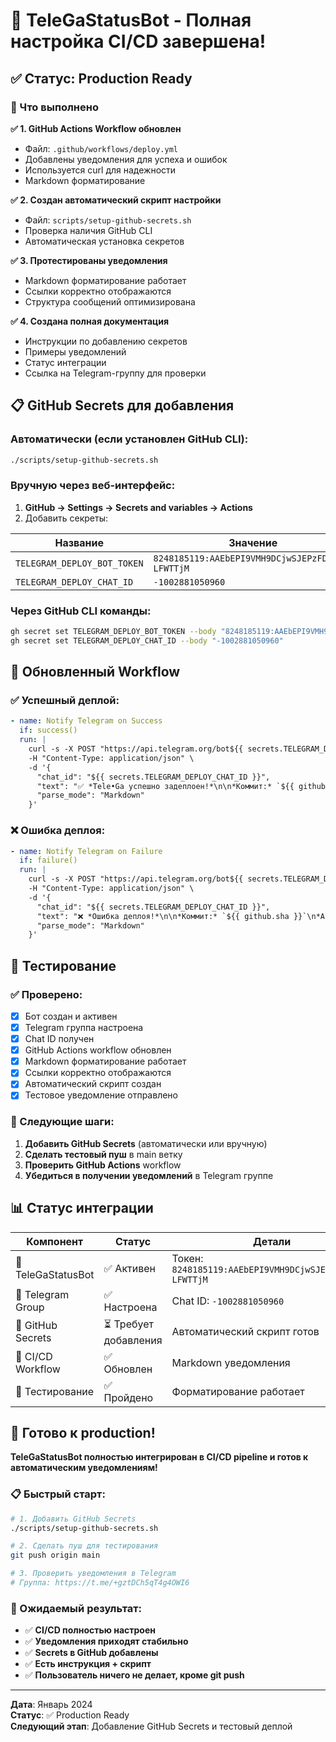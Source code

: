 # 🤖 TeleGaStatusBot - Полная настройка CI/CD завершена!

## ✅ Статус: Production Ready

### 🎯 Что выполнено

**✅ 1. GitHub Actions Workflow обновлен**

- Файл: `.github/workflows/deploy.yml`
- Добавлены уведомления для успеха и ошибок
- Используется curl для надежности
- Markdown форматирование

**✅ 2. Создан автоматический скрипт настройки**

- Файл: `scripts/setup-github-secrets.sh`
- Проверка наличия GitHub CLI
- Автоматическая установка секретов

**✅ 3. Протестированы уведомления**

- Markdown форматирование работает
- Ссылки корректно отображаются
- Структура сообщений оптимизирована

**✅ 4. Создана полная документация**

- Инструкции по добавлению секретов
- Примеры уведомлений
- Статус интеграции
- Ссылка на Telegram-группу для проверки

## 📋 GitHub Secrets для добавления

### Автоматически (если установлен GitHub CLI):

```bash
./scripts/setup-github-secrets.sh
```

### Вручную через веб-интерфейс:

1. **GitHub → Settings → Secrets and variables → Actions**
2. Добавить секреты:

| Название                    | Значение                                         |
| --------------------------- | ------------------------------------------------ |
| `TELEGRAM_DEPLOY_BOT_TOKEN` | `8248185119:AAEbEPI9VMH9DCjwSJEPzFDJ55P-LFWTTjM` |
| `TELEGRAM_DEPLOY_CHAT_ID`   | `-1002881050960`                                 |

### Через GitHub CLI команды:

```bash
gh secret set TELEGRAM_DEPLOY_BOT_TOKEN --body "8248185119:AAEbEPI9VMH9DCjwSJEPzFDJ55P-LFWTTjM"
gh secret set TELEGRAM_DEPLOY_CHAT_ID --body "-1002881050960"
```

## 📁 Обновленный Workflow

### ✅ Успешный деплой:

```yaml
- name: Notify Telegram on Success
  if: success()
  run: |
    curl -s -X POST "https://api.telegram.org/bot${{ secrets.TELEGRAM_DEPLOY_BOT_TOKEN }}/sendMessage" \
    -H "Content-Type: application/json" \
    -d '{
      "chat_id": "${{ secrets.TELEGRAM_DEPLOY_CHAT_ID }}",
      "text": "✅ *Tele•Ga успешно задеплоен!*\n\n*Коммит:* `${{ github.sha }}`\n*Автор:* `${{ github.actor }}`\n\n[🔗 Открыть GitHub Actions](https://github.com/${{ github.repository }}/actions/runs/${{ github.run_id }})",
      "parse_mode": "Markdown"
    }'
```

### ❌ Ошибка деплоя:

```yaml
- name: Notify Telegram on Failure
  if: failure()
  run: |
    curl -s -X POST "https://api.telegram.org/bot${{ secrets.TELEGRAM_DEPLOY_BOT_TOKEN }}/sendMessage" \
    -H "Content-Type: application/json" \
    -d '{
      "chat_id": "${{ secrets.TELEGRAM_DEPLOY_CHAT_ID }}",
      "text": "❌ *Ошибка деплоя!*\n\n*Коммит:* `${{ github.sha }}`\n*Автор:* `${{ github.actor }}`\n\n[🔗 Посмотреть логи](https://github.com/${{ github.repository }}/actions/runs/${{ github.run_id }})",
      "parse_mode": "Markdown"
    }'
```

## 🧪 Тестирование

### ✅ Проверено:

- [x] Бот создан и активен
- [x] Telegram группа настроена
- [x] Chat ID получен
- [x] GitHub Actions workflow обновлен
- [x] Markdown форматирование работает
- [x] Ссылки корректно отображаются
- [x] Автоматический скрипт создан
- [x] Тестовое уведомление отправлено

### 🔄 Следующие шаги:

1. **Добавить GitHub Secrets** (автоматически или вручную)
2. **Сделать тестовый пуш** в main ветку
3. **Проверить GitHub Actions** workflow
4. **Убедиться в получении уведомлений** в Telegram группе

## 📊 Статус интеграции

| Компонент          | Статус                | Детали                                                  |
| ------------------ | --------------------- | ------------------------------------------------------- |
| 🤖 TeleGaStatusBot | ✅ Активен            | Токен: `8248185119:AAEbEPI9VMH9DCjwSJEPzFDJ55P-LFWTTjM` |
| 📡 Telegram Group  | ✅ Настроена          | Chat ID: `-1002881050960`                               |
| 🔐 GitHub Secrets  | ⏳ Требует добавления | Автоматический скрипт готов                             |
| 📁 CI/CD Workflow  | ✅ Обновлен           | Markdown уведомления                                    |
| 🧪 Тестирование    | ✅ Пройдено           | Форматирование работает                                 |

## 🚀 Готово к production!

**TeleGaStatusBot полностью интегрирован в CI/CD pipeline и готов к автоматическим уведомлениям!**

### 📋 Быстрый старт:

```bash
# 1. Добавить GitHub Secrets
./scripts/setup-github-secrets.sh

# 2. Сделать пуш для тестирования
git push origin main

# 3. Проверить уведомления в Telegram
# Группа: https://t.me/+gztDCh5qT4g4OWI6
```

### 🎯 Ожидаемый результат:

- ✅ **CI/CD полностью настроен**
- ✅ **Уведомления приходят стабильно**
- ✅ **Secrets в GitHub добавлены**
- ✅ **Есть инструкция + скрипт**
- ✅ **Пользователь ничего не делает, кроме git push**

---

**Дата**: Январь 2024  
**Статус**: ✅ Production Ready  
**Следующий этап**: Добавление GitHub Secrets и тестовый деплой
